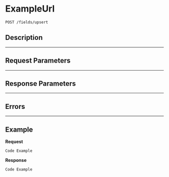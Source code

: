 # ExampleUrl

    POST /fields/upsert

## Description

***

## Request Parameters

***

## Response Parameters

***

## Errors

***

## Example
**Request**

    Code Example

**Response**

    Code Example
